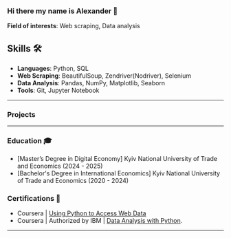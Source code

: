 ### Hi there my name is Alexander 👋

**Field of interests**: Web scraping, Data analysis

## Skills 🛠️ 

- **Languages**: Python, SQL
- **Web Scraping**: BeautifulSoup, Zendriver(Nodriver), Selenium
- **Data Analysis**: Pandas, NumPy, Matplotlib, Seaborn
- **Tools**: Git, Jupyter Notebook

---

### Projects


---

### Education 🎓
- [Master’s Degree in Digital Economy] Kyiv National University of Trade and Economics (2024 - 2025)
- [Bachelor's Degree in International Economics] Kyiv National University of Trade and Economics (2020 - 2024)

### Certifications 📜
- Coursera | [Using Python to Access Web Data](https://www.coursera.org/account/accomplishments/verify/VSQ6E2KORNL2) 
- Coursera | Authorized by IBM | [Data Analysis with Python](https://www.credly.com/earner/earned/badge/5b1627f4-8012-45cf-875d-481869f6a7af).
---
